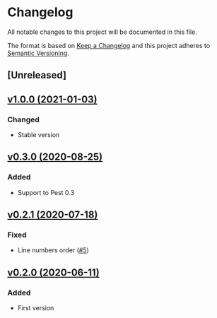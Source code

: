 # Changelog
All notable changes to this project will be documented in this file.

The format is based on [Keep a Changelog](http://keepachangelog.com/)
and this project adheres to [Semantic Versioning](http://semver.org/).

## [Unreleased]

## [v1.0.0 (2021-01-03)](https://github.com/pestphp/pest-plugin-coverage/compare/v0.3.0...v1.0.0)
### Changed
- Stable version

## [v0.3.0 (2020-08-25)](https://github.com/pestphp/pest-plugin-coverage/compare/v0.2.1...v0.3.0)
### Added
- Support to Pest 0.3

## [v0.2.1 (2020-07-18)](https://github.com/pestphp/pest-plugin-coverage/compare/v0.2.0...v0.2.1)
### Fixed
- Line numbers order ([#5](https://github.com/pestphp/pest-plugin-coverage/pull/5))

## [v0.2.0 (2020-06-11)](https://github.com/pestphp/pest-plugin-coverage/commit/0849cf8d394124c21f2370f8e37b4bc272ea07c0)
### Added
- First version
